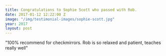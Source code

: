 ```yaml
---
title: Congratulations to Sophie Scott who passed with Rob.
date: 2017-01-12 12:22:00 Z
image: "/img/testimonial-images/sophie-scott.jpg"
year: 2017
layout: post
---
```


"100% recommend for checkmirrors. Rob is so relaxed and patient, teaches really well"
